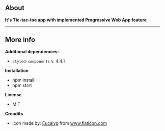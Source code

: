## About

**It's Tic-tac-toe app with implemented Progressive Web App feature**

---

## More info

**Additional dependencies:**

- `styled-components` v. 4.4.1

**Installation**

- npm install
- npm start 

**License**
- MIT

**Creadits**

- icon made by: <a href="https://www.flaticon.com/authors/eucalyp" title="Eucalyp">Eucalyp</a> from <a href="https://www.flaticon.com/" title="Flaticon">www.flaticon.com</a>